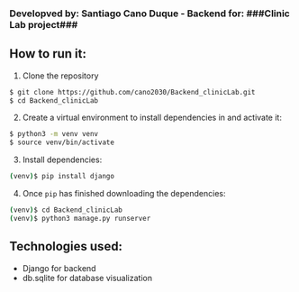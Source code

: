 ### Developved by: Santiago Cano Duque - Backend for: ###Clinic Lab project###

## How to run it:

1. Clone the repository

```sh
$ git clone https://github.com/cano2030/Backend_clinicLab.git
$ cd Backend_clinicLab
```

2. Create a virtual environment to install dependencies in and activate it:

```sh
$ python3 -m venv venv
$ source venv/bin/activate
```

3. Install dependencies:

```sh
(venv)$ pip install django
```

4. Once `pip` has finished downloading the dependencies:

```sh
(venv)$ cd Backend_clinicLab
(venv)$ python3 manage.py runserver
```
## Technologies used:

- Django for backend
- db.sqlite for database visualization